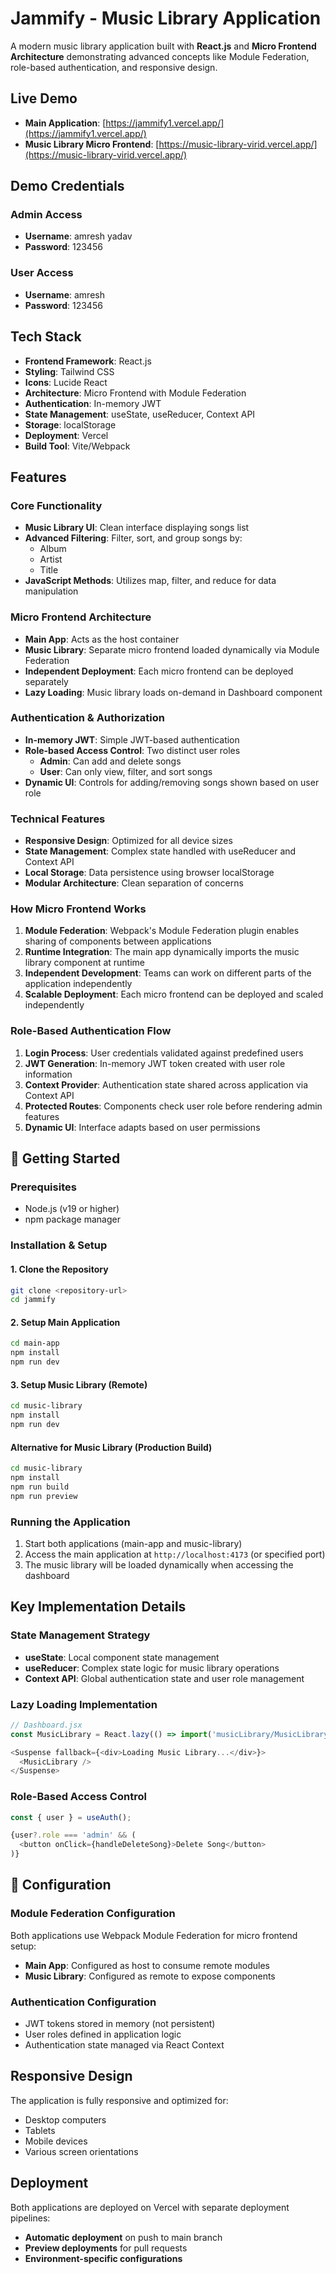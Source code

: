 # Jammify - Music Library Application

A modern music library application built with **React.js** and **Micro Frontend Architecture** demonstrating advanced concepts like Module Federation, role-based authentication, and responsive design.

## Live Demo

- **Main Application**: [https://jammify1.vercel.app/](https://jammify1.vercel.app/)
- **Music Library Micro Frontend**: [https://music-library-virid.vercel.app/](https://music-library-virid.vercel.app/)

## Demo Credentials

### Admin Access
- **Username**: amresh yadav  
- **Password**: 123456

### User Access  
- **Username**: amresh
- **Password**: 123456

## Tech Stack

- **Frontend Framework**: React.js
- **Styling**: Tailwind CSS
- **Icons**: Lucide React
- **Architecture**: Micro Frontend with Module Federation
- **Authentication**: In-memory JWT
- **State Management**: useState, useReducer, Context API
- **Storage**: localStorage
- **Deployment**: Vercel
- **Build Tool**: Vite/Webpack

## Features

### Core Functionality
- **Music Library UI**: Clean interface displaying songs list
- **Advanced Filtering**: Filter, sort, and group songs by:
  - Album
  - Artist  
  - Title
- **JavaScript Methods**: Utilizes map, filter, and reduce for data manipulation

### Micro Frontend Architecture
- **Main App**: Acts as the host container
- **Music Library**: Separate micro frontend loaded dynamically via Module Federation
- **Independent Deployment**: Each micro frontend can be deployed separately
- **Lazy Loading**: Music library loads on-demand in Dashboard component

### Authentication & Authorization
- **In-memory JWT**: Simple JWT-based authentication
- **Role-based Access Control**: Two distinct user roles
  - **Admin**: Can add and delete songs
  - **User**: Can only view, filter, and sort songs
- **Dynamic UI**: Controls for adding/removing songs shown based on user role

### Technical Features
- **Responsive Design**: Optimized for all device sizes
- **State Management**: Complex state handled with useReducer and Context API
- **Local Storage**: Data persistence using browser localStorage
- **Modular Architecture**: Clean separation of concerns

### How Micro Frontend Works
1. **Module Federation**: Webpack's Module Federation plugin enables sharing of components between applications
2. **Runtime Integration**: The main app dynamically imports the music library component at runtime
3. **Independent Development**: Teams can work on different parts of the application independently
4. **Scalable Deployment**: Each micro frontend can be deployed and scaled independently

### Role-Based Authentication Flow
1. **Login Process**: User credentials validated against predefined users
2. **JWT Generation**: In-memory JWT token created with user role information
3. **Context Provider**: Authentication state shared across application via Context API
4. **Protected Routes**: Components check user role before rendering admin features
5. **Dynamic UI**: Interface adapts based on user permissions

## 🚀 Getting Started

### Prerequisites
- Node.js (v19 or higher)
- npm package manager

### Installation & Setup

#### 1. Clone the Repository
```bash
git clone <repository-url>
cd jammify
```

#### 2. Setup Main Application
```bash
cd main-app
npm install
npm run dev
```

#### 3. Setup Music Library (Remote)
```bash
cd music-library
npm install
npm run dev
```

#### Alternative for Music Library (Production Build)
```bash
cd music-library
npm install
npm run build
npm run preview
```

### Running the Application
1. Start both applications (main-app and music-library)
2. Access the main application at `http://localhost:4173` (or specified port)
3. The music library will be loaded dynamically when accessing the dashboard

## Key Implementation Details

### State Management Strategy
- **useState**: Local component state management
- **useReducer**: Complex state logic for music library operations
- **Context API**: Global authentication state and user role management

### Lazy Loading Implementation
```javascript
// Dashboard.jsx
const MusicLibrary = React.lazy(() => import('musicLibrary/MusicLibrary'));

<Suspense fallback={<div>Loading Music Library...</div>}>
  <MusicLibrary />
</Suspense>
```

### Role-Based Access Control
```javascript
const { user } = useAuth();

{user?.role === 'admin' && (
  <button onClick={handleDeleteSong}>Delete Song</button>
)}
```

## 🔧 Configuration

### Module Federation Configuration
Both applications use Webpack Module Federation for micro frontend setup:
- **Main App**: Configured as host to consume remote modules
- **Music Library**: Configured as remote to expose components

### Authentication Configuration
- JWT tokens stored in memory (not persistent)
- User roles defined in application logic
- Authentication state managed via React Context

## Responsive Design

The application is fully responsive and optimized for:
- Desktop computers
- Tablets
- Mobile devices
- Various screen orientations

## Deployment

Both applications are deployed on Vercel with separate deployment pipelines:
- **Automatic deployment** on push to main branch
- **Preview deployments** for pull requests
- **Environment-specific configurations**
